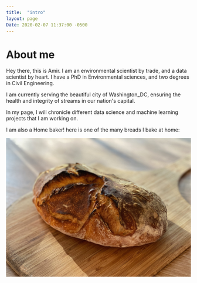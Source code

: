 ```yaml
---
title:  "intro"
layout: page
Date: 2020-02-07 11:37:00 -0500
---
```

# About me

Hey there, this is Amir. I am an environmental scientist by trade, and a data scientist by heart. I have a PhD in Environmental sciences, and two degrees in Civil Engineering.

I am currently serving the beautiful city of Washington_DC, ensuring the health and integrity of streams in our nation's capital.


In my page, I will chronicle different data science and machine learning projects that I am working on.


I am also a Home baker! here is one of the many breads I bake at home:
<!-- ![my bread](https://raw.githubusercontent.com/CoolSciGuy/coolsciguy.github.io/master/assets/bread.jpeg) -->

![my bread](/assets/bread.jpeg)
